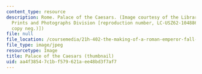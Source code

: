 ```yaml
---
content_type: resource
description: Rome. Palace of the Caesars. (Image courtesy of the Library of Congress,
  Prints and Photographs Division [reproduction number, LC-USZ62-104886 (b&w film
  copy neg.)])
file: null
file_location: /coursemedia/21h-402-the-making-of-a-roman-emperor-fall-2005/aa4f38547c1bf579621aee48bd3f7af7_21h-402f05-th.jpg
file_type: image/jpeg
resourcetype: Image
title: Palace of the Caesars (thumbnail)
uid: aa4f3854-7c1b-f579-621a-ee48bd3f7af7
---
```

